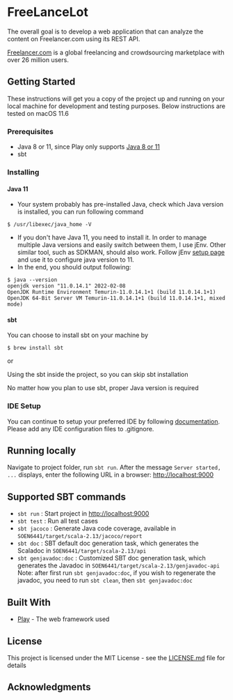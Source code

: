 # FreeLanceLot

The overall goal is to develop a web application that can analyze the content on Freelancer.com using its REST API.

[Freelancer.com](https://www.freelancer.com/) is a global freelancing and crowdsourcing marketplace with over 26 million users.

## Getting Started

These instructions will get you a copy of the project up and running on your local machine for development and testing purposes. Below instructions are tested on macOS 11.6

### Prerequisites
- Java 8 or 11, since Play only supports [Java 8 or 11](https://www.playframework.com/documentation/2.8.x/Requirements)
- sbt

### Installing
#### Java 11
- Your system probably has pre-installed Java, check which Java version is installed, you can run following command
```
$ /usr/libexec/java_home -V
```
- If you don't have Java 11, you need to install it. In order to manage multiple Java versions and easily switch between them, I use jEnv. Other similar tool, such as SDKMAN, should also work. Follow jEnv [setup page](https://www.jenv.be/) and use it to configure java version to 11.
- In the end, you should output following:
```
$ java --version
openjdk version "11.0.14.1" 2022-02-08
OpenJDK Runtime Environment Temurin-11.0.14.1+1 (build 11.0.14.1+1)
OpenJDK 64-Bit Server VM Temurin-11.0.14.1+1 (build 11.0.14.1+1, mixed mode)
```
#### sbt
You can choose to install sbt on your machine by
```
$ brew install sbt
```
or

Using the sbt inside the project, so you can skip sbt installation

No matter how you plan to use sbt, proper Java version is required

### IDE Setup
You can continue to setup your preferred IDE by following [documentation](https://www.playframework.com/documentation/2.8.x/IDE). Please add any IDE configuration files to .gitignore.


## Running locally
Navigate to project folder, run `sbt run`. After the message `Server started, ...` displays, enter the following URL in a browser: <http://localhost:9000>


## Supported SBT commands

- `sbt run` : Start project in <http://localhost:9000>
- `sbt test` : Run all test cases
- `sbt jacoco` : Generate Java code coverage, available in `SOEN6441/target/scala-2.13/jacoco/report`
- `sbt doc` : SBT default doc generation task, which generates the Scaladoc in `SOEN6441/target/scala-2.13/api`
- `sbt genjavadoc:doc` : Customized SBT doc generation task, which generates the Javadoc in `SOEN6441/target/scala-2.13/genjavadoc-api` Note: after first run `sbt genjavadoc:doc`, if you wish to regenerate the javadoc, you need to run `sbt clean`, then `sbt genjavadoc:doc`

## Built With

* [Play](https://www.playframework.com/) - The web framework used


## License

This project is licensed under the MIT License - see the [LICENSE.md](LICENSE.md) file for details

## Acknowledgments
